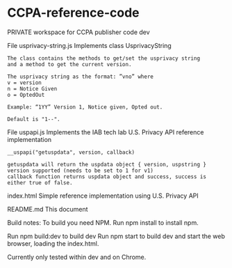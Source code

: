 # CCPA-reference-code
PRIVATE workspace for CCPA publisher code dev

File usprivacy-string.js
    Implements class UsprivacyString

    The class contains the methods to get/set the usprivacy string 
    and a method to get the current version.
    
    The usprivacy string as the format: ”vno” where 
    v = version
    n = Notice Given
    o = OptedOut
    
    Example: “1YY” Version 1, Notice given, Opted out.
    
    Default is "1--".

File uspapi.js 
    Implements the IAB tech lab U.S. Privacy API reference implementation

    __uspapi("getuspdata", version, callback)

    getuspdata will return the uspdata object { version, uspstring }
    version supported (needs to be set to 1 for v1)
    callback function returns uspdata object and success, success is either true of false.

index.html
    Simple reference implementation using U.S. Privacy API

README.md
    This document

Build notes:
To build you need NPM. 
Run npm install to install npm. 

Run npm build:dev to build dev 
Run npm start to build dev and start the web browser, loading the index.html.

Currently only tested within dev and on Chrome.